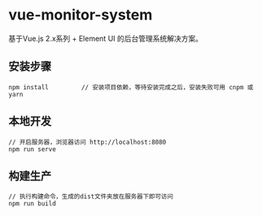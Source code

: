 # vue-monitor-system #
基于Vue.js 2.x系列 + Element UI 的后台管理系统解决方案。

## 安装步骤 ##
	npm install         // 安装项目依赖，等待安装完成之后，安装失败可用 cnpm 或 yarn

## 本地开发 ##

    // 开启服务器，浏览器访问 http://localhost:8080
    npm run serve

## 构建生产 ##

    // 执行构建命令，生成的dist文件夹放在服务器下即可访问
    npm run build
